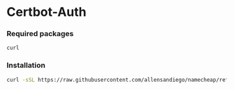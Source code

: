 # Certbot-Auth

### Required packages
```console
curl
```

### Installation

```bash
curl -sSL https://raw.githubusercontent.com/allensandiego/namecheap/refs/heads/main/certbot-auth/certbot-auth_install.sh -o | bash
```

